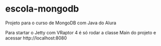# escola-mongodb

Projeto para o curso de MongoDB com Java do Alura

Para startar o Jetty com VRaptor 4 é só rodar a classe Main do projeto e acessar http://localhost:8080
